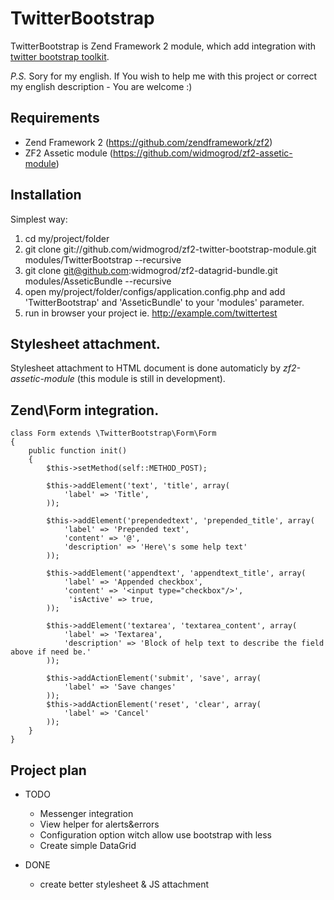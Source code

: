# TwitterBootstrap

TwitterBootstrap is Zend Framework 2 module, which add integration with [twitter bootstrap toolkit](https://github.com/twitter/bootstrap).

*P.S.* Sory for my english. If You wish to help me with this project or correct my english description - You are welcome :)

## Requirements

* Zend Framework 2 (https://github.com/zendframework/zf2)
* ZF2 Assetic module (https://github.com/widmogrod/zf2-assetic-module)

## Installation

Simplest way:

  1. cd my/project/folder
  2. git clone git://github.com/widmogrod/zf2-twitter-bootstrap-module.git modules/TwitterBootstrap --recursive
  3. git clone git@github.com:widmogrod/zf2-datagrid-bundle.git modules/AsseticBundle --recursive
  4. open my/project/folder/configs/application.config.php and add 'TwitterBootstrap' and 'AsseticBundle' to your 'modules' parameter.
  5. run in browser your project ie. http://example.com/twittertest


## Stylesheet attachment.

Stylesheet attachment to HTML document is done automaticly by _zf2-assetic-module_ (this module is still in development).

## Zend\Form integration.

```
class Form extends \TwitterBootstrap\Form\Form
{
    public function init()
    {
        $this->setMethod(self::METHOD_POST);

        $this->addElement('text', 'title', array(
            'label' => 'Title',
        ));

        $this->addElement('prependedtext', 'prepended_title', array(
            'label' => 'Prepended text',
            'content' => '@',
            'description' => 'Here\'s some help text'
        ));

        $this->addElement('appendtext', 'appendtext_title', array(
            'label' => 'Appended checkbox',
            'content' => '<input type="checkbox"/>',
             'isActive' => true,
        ));

        $this->addElement('textarea', 'textarea_content', array(
            'label' => 'Textarea',
            'description' => 'Block of help text to describe the field above if need be.'
        ));

        $this->addActionElement('submit', 'save', array(
            'label' => 'Save changes'
        ));
        $this->addActionElement('reset', 'clear', array(
            'label' => 'Cancel'
        ));
    }
}
```


## Project plan

* TODO
   * Messenger integration
   * View helper for alerts&errors
   * Configuration option witch allow use bootstrap with less
   * Create simple DataGrid

* DONE
   * create better stylesheet & JS attachment